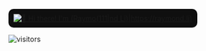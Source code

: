 [<img src="https://raw.githubusercontent.com/Raymo111/Raymo111/master/intro.gif" 
alt="👋 Hi there! I'm (Raymo(111|nd Li)|https://raymond.li)" 
title="👋 Hi there! I'm (Raymo(111|nd Li)|https://raymond.li)" 
style="background-color:#0f0f0f; padding:10px; border-radius:10px;"/>](https://raymond.li/)

![visitors](https://vbr.nathanchung.dev/badge?page_id=Raymo111.Raymo111&color=00cf00)
